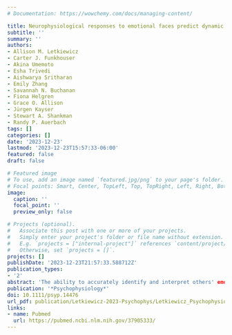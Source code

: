```yaml
---
# Documentation: https://wowchemy.com/docs/managing-content/

title: Neurophysiological responses to emotional faces predict dynamic fluctuations in affect in adolescents
subtitle: ''
summary: ''
authors:
- Allison M. Letkiewicz
- Carter J. Funkhouser
- Akina Umemoto
- Esha Trivedi
- Aishwarya Sritharan
- Emily Zhang
- Savannah N. Buchanan
- Fiona Helgren
- Grace O. Allison
- Jürgen Kayser
- Stewart A. Shankman
- Randy P. Auerbach
tags: []
categories: []
date: '2023-12-23'
lastmod: '2023-12-23T15:57:33-06:00'
featured: false
draft: false

# Featured image
# To use, add an image named `featured.jpg/png` to your page's folder.
# Focal points: Smart, Center, TopLeft, Top, TopRight, Left, Right, BottomLeft, Bottom, BottomRight.
image:
  caption: ''
  focal_point: ''
  preview_only: false

# Projects (optional).
#   Associate this post with one or more of your projects.
#   Simply enter your project's folder or file name without extension.
#   E.g. `projects = ["internal-project"]` references `content/project/deep-learning/index.md`.
#   Otherwise, set `projects = []`.
projects: []
publishDate: '2023-12-23T21:57:33.588712Z'
publication_types:
- '2'
abstract: 'The ability to accurately identify and interpret others' emotions is critical for social and emotional functioning during adolescence. Indeed, previous research has identified that laboratory-based indices of facial emotion recognition and engagement with emotional faces predict adolescent mood states. Whether socioemotional information processing relates to real-world affective dynamics using an ecologically sensitive approach, however, has rarely been assessed. In the present study, adolescents (*N* = 62; ages 13–18) completed a Facial Recognition Task, including happy, angry, and sad stimuli, while EEG data were acquired. Participants also provided ecological momentary assessment (EMA) data probing their current level of happiness, anger, and sadness for 1-week, resulting in indices of emotion (mean-level, inertia, instability). Analyses focused on relations between (1) accuracy for and (2) prolonged engagement with (LPP) emotional faces and EMA-reported emotions. Greater prolonged engagement with happy faces was related to less resistance to changes in happiness (i.e., less happiness inertia), whereas greater prolonged engagement with angry faces associated with more resistance to changes in anger (i.e., greater anger inertia). Results suggest that socioemotional processes captured by laboratory measures have real-world implications for adolescent affective states and highlight potentially actionable targets for novel treatment approaches (e.g., just-in-time interventions). Future studies should continue to assess relations among socioemotional informational processes and dynamic fluctuations in adolescent affective states.'
publication: '*Psychophysiology*'
doi: 10.1111/psyp.14476
url_pdf: publication/Letkiewicz-2023-Psychophys/Letkiewicz_Psychophysiology_2023.pdf
links: 
- name: Pubmed
  url: https://pubmed.ncbi.nlm.nih.gov/37905333/
---
```

